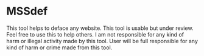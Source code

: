 # MSSdef
This tool helps to deface any website. This tool is usable but under review. Feel free to use this to help others. I am not responsible for any kind of harm or illegal activity made by this tool. User will be full responsible for any kind of harm or crime made from this tool. 
